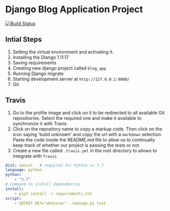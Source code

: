 # Django Blog Application Project

[![Build Status](https://travis-ci.org/danielsky81/DjangoBlogApp.svg?branch=master)](https://travis-ci.org/danielsky81/DjangoBlogApp)

## Intial Steps

1. Setting the virtual environment and activating it.
1. Installing the Dlango 1.11.17
1. Saving requirements
1. Creating new django project called `blog_app`
1. Running Django migrate
1. Starting development server at `http://127.0.0.1:8000/`
1. Git

## Travis

1. Go to the profile image and click on it to be redirected to all available Git repositiories. Select the required one and make it available to synchronize it with Travis.
1. Click on the repository name to copy a markup code. Then click on the icon saying 'build unknown' and copy the url with a `markdown` selection. Paste the code inside the README.md file to allow us to continually keep track of whether our project is passing the tests or not.
1. Create a new file called `.travis.yml` in the root directory to allows to integrate with `Travis`

```yml
dist: xenial   # required for Python >= 3.7
language: python
python:
    - "3.7"
# command to install dependencies
install:
    - pip3 install -r requirements.txt
script:
    - SECRET_KEY="whatever" ./manage.py test
```